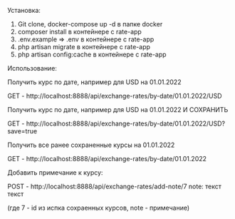 Установка:
1. Git clone, docker-compose up -d в папке docker
2. composer install в  контейнере с rate-app
3. .env.example => .env в  контейнере с rate-app
4. php artisan migrate в  контейнере с rate-app
5. php artisan config:cache в  контейнере с rate-app

Использование:

Получить курс по дате, например для USD на 01.01.2022

GET - http://localhost:8888/api/exchange-rates/by-date/01.01.2022/USD

Получить курс по дате, например для USD на 01.01.2022 И СОХРАНИТЬ

GET - http://localhost:8888/api/exchange-rates/by-date/01.01.2022/USD?save=true

Получить все ранее сохраненные курсы на 01.01.2022

GET - http://localhost:8888/api/exchange-rates/by-date/01.01.2022


Добавить примечание к курсу:

POST - http://localhost:8888/api/exchange-rates/add-note/7
  note: текст текст

(где 7 - id из испка сохраенных курсов, note - примечание) 

